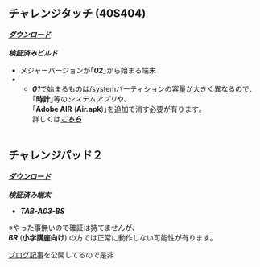 ## チャレンジタッチ (40S404)
[***ダウンロード***](https://1drv.ms/u/s!AqyY0zym1OPJhVHHdTUt2RXWORfL "CTouch.zip - OneDrive")
<br><br>
***検証済みビルド***
- メジャーバージョンが｢***02***｣から始まる端末
- - ***01***で始まるものは/systemパーティションの容量が大きく異なるので､<br>｢**時計**｣等の*システムアプリ*や､<br>｢**Adobe AIR** (**Air.apk**)｣を追加で消す必要が有ります｡<br>詳しくは[***こちら***](https://github.com/s1204IT/CPadGPlayEnabler/blob/main/HELP_40S404.md "HELP_40S404.md")
<br><br>
## チャレンジパッド２
[***ダウンロード***](https://1drv.ms/u/s!AqyY0zym1OPJhVAy2ZsaGitGehi4 "CPad2.zip - OneDrive")
<br><br>
***検証済み端末***
- ***TAB-A03-BS***

※やった事無いので確証は持てませんが､<br>***BR*** (**小学講座向け**) の方では正常に動作しない可能性が有ります｡
<br>

[ブログ記事](https://coconala.com/blogs/2890872/149527 "使わなくなったチャレパ２をうまく活用しよう！｜シューゴ☆｜coconalaブログ")を公開してるので是非
